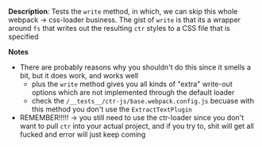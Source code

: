 __Description__: Tests the `write` method, in which, we can skip this whole webpack -> css-loader business. The gist of `write` is that its a wrapper around `fs` that writes out the resulting `ctr` styles to a CSS file that is specified


__Notes__

+ There are probably reasons why you shouldn't do this since it smells a bit, but it does work, and works well
    - plus the `write` method gives you all kinds of "extra" write-out options which are not implemented through the default loader
    - check the `/__tests__/ctr-js/base.webpack.config.js` becuase with this method you don't use the `ExtractTextPlugin`
+ REMEMBER!!!!! -> you still need to use the ctr-loader since you don't want to pull `ctr` into your actual project, and if you try to, shit will get all fucked and error will just keep coming
